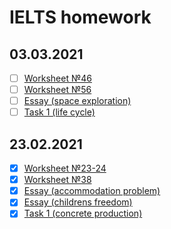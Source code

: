 # IELTS homework
## 03.03.2021
- [ ] [Worksheet №46](https://github.com/philipsemenov/IELTS/blob/main/ws46.md)
- [ ] [Worksheet №56](https://github.com/philipsemenov/IELTS/blob/main/ws56.md)
- [ ] [Essay (space exploration)](https://github.com/philipsemenov/IELTS/blob/main/e_se.md)
- [ ] [Task 1 (life cycle)](https://github.com/philipsemenov/IELTS/blob/main/d_lc.md)
## 23.02.2021
- [x] [Worksheet №23-24](https://github.com/philipsemenov/IELTS/blob/main/ws23-24.md)
- [x] [Worksheet №38](https://github.com/philipsemenov/IELTS/blob/main/ws38.md)
- [x] [Essay (accommodation problem)](https://github.com/philipsemenov/IELTS/blob/main/e_acp.md)
- [x] [Essay (childrens freedom)](https://github.com/philipsemenov/IELTS/blob/main/e_chf.md)
- [x] [Task 1 (concrete production)](https://github.com/philipsemenov/IELTS/blob/main/d_cp.md)
